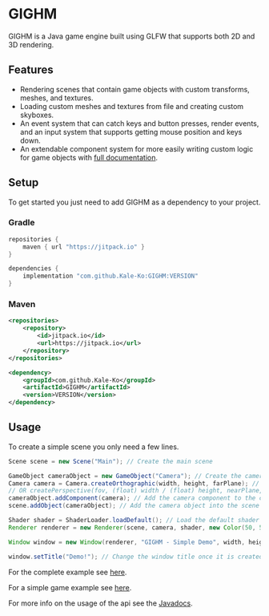 # GIGHM

GIGHM is a Java game engine built using GLFW that supports both 2D and 3D rendering.

## Features

- Rendering scenes that contain game objects with custom transforms, meshes, and textures.
- Loading custom meshes and textures from file and creating custom skyboxes.
- An event system that can catch keys and button presses, render events, and an input system that supports getting mouse position and keys down.
- An extendable component system for more easily writing custom logic for game objects with [full documentation](https://gighm.kaleko.dev/docs/).

## Setup

To get started you just need to add GIGHM as a dependency to your project.

### Gradle

```gradle
repositories {
    maven { url "https://jitpack.io" }
}
```

```gradle
dependencies {
    implementation "com.github.Kale-Ko:GIGHM:VERSION"
}
```

### Maven

```xml
<repositories>
    <repository>
        <id>jitpack.io</id>
        <url>https://jitpack.io</url>
    </repository>
</repositories>
```

```xml
<dependency>
    <groupId>com.github.Kale-Ko</groupId>
    <artifactId>GIGHM</artifactId>
    <version>VERSION</version>
</dependency>
```

## Usage

To create a simple scene you only need a few lines.

```java
Scene scene = new Scene("Main"); // Create the main scene

GameObject cameraObject = new GameObject("Camera"); // Create the camera object
Camera camera = Camera.createOrthographic(width, height, farPlane); // Create the 2D camera component
// OR createPerspective(fov, (float) width / (float) height, nearPlane, farPlane) for 3D;
cameraObject.addComponent(camera); // Add the camera component to the camera object
scene.addObject(cameraObject); // Add the camera object into the scene

Shader shader = ShaderLoader.loadDefault(); // Load the default shader
Renderer renderer = new Renderer(scene, camera, shader, new Color(50, 50, 200)); // Create the renderer with the scene, camera, shader, and a sky color

Window window = new Window(renderer, "GIGHM - Simple Demo", width, height); // Create the window with the render

window.setTitle("Demo!"); // Change the window title once it is created
```

For the complete example see [here](https://github.com/Kale-Ko/GIGHM/blob/master/src/main/java/io/github/kale_ko/gighm/tests/SimpleTest.java).

For a simple game example see [here](https://github.com/Kale-Ko/GIGHM/blob/master/src/main/java/io/github/kale_ko/gighm/tests/ExampleScene.java).

For more info on the usage of the api see the [Javadocs](https://gighm.kaleko.dev/docs/).
